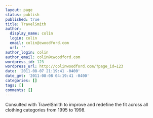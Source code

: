 ```yaml
---
layout: page
status: publish
published: true
title: TravelSmith
author:
  display_name: colin
  login: colin
  email: colin@cwoodford.com
  url: ''
author_login: colin
author_email: colin@cwoodford.com
wordpress_id: 123
wordpress_url: http://colinwoodford.com/?page_id=123
date: '2011-08-07 21:19:41 -0400'
date_gmt: '2011-08-08 04:19:41 -0400'
categories: []
tags: []
comments: []
---
```

<p>Consulted with TravelSmith to improve and redefine the fit across all clothing categories from 1995 to 1998.</p>
